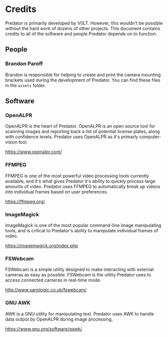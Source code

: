 # Credits

Predator is primarily developed by V0LT. However, this wouldn't be possible without the hard work of dozens of other projects. This document contains credits to all of the software and people Predator depends on to function.


## People

### Brandon Paroff

Brandon is responsible for helping to create and print the camera mounting brackets used during the development of Predator. You can find these files in the `assets` folder.


## Software

### OpenALPR

OpenALPR is the heart of Predator. OpenALPR is an open source tool for scanning images and reporting back a list of potential license plates, along with confidence levels. Predator uses OpenALPR as it's primarly computer-vision tool.

<https://www.openalpr.com/>


### FFMPEG

FFMPEG is one of the most powerful video processing tools currently available, and it's what gives Predator it's ability to quickly process large amounts of video. Predator uses FFMPEG to automatically break up videos into individual frames based on user preferences.

<https://ffmpeg.org/>


### ImageMagick

ImageMagick is one of the most popular command-line image manipulating tools, and is critical to Predator's ability to manipulate individual frames of video.

<https://imagemagick.org/index.php>


### FSWebcam

FSWebcam is a simple utility designed to make interacting with external cameras as easy as possible. FSWebcam is the utility Predator uses to access connected cameras in real-time mode.

<http://www.sanslogic.co.uk/fswebcam/>


### GNU AWK

AWK is a GNU utility for manipulating text. Predator uses AWK to handle data output by OpenALPR during image processing.

<https://www.gnu.org/software/gawk/>
